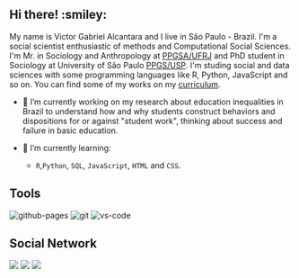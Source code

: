  <h2>Hi there! :smiley:</h2>

My name is Victor Gabriel Alcantara and I live in São Paulo - Brazil. I'm a social scientist enthusiastic of methods and Computational Social Sciences. I'm Mr. in Sociology and Anthropology at [PPGSA/UFRJ](http://ppgsa.ifcs.ufrj.br/) and PhD student in Sociology at University of São Paulo [PPGS/USP](https://ppgsociologia.fflch.usp.br/). I'm studing social and data sciences with some programming languages like R, Python, JavaScript and so on. You can find some of my works on my [curriculum](http://lattes.cnpq.br/6579920249803712).

- 🔭 I’m currently working on my research about education inequalities in Brazil to understand how and why students construct behaviors and dispositions for or against "student work", thinking about success and failure in basic education.

- 🌱 I’m currently learning:
  - `R`,`Python`, `SQL`, `JavaScript`, `HTML` and `CSS`.

<h2>Tools</h2>
  <div>
    <img alt="github-pages" src="https://camo.githubusercontent.com/3969a7dc1620ea72bd25d0fcc9c00b847cf54d38d3a80786532ca4ad9615c7f0/68747470733a2f2f696d672e736869656c64732e696f2f62616467652f4769746875622050616765732d3232323232323f7374796c653d666f722d7468652d6261646765266c6f676f3d676974687562266c6f676f436f6c6f723d7768697465" /> 
    <img alt="git" src="https://camo.githubusercontent.com/e5651bea48b8c64b0033c20ab3925120411fa27ece66e2db36892de9716a8d2f/68747470733a2f2f696d672e736869656c64732e696f2f62616467652f4769742d4630353033322e7376673f7374796c653d666f722d7468652d6261646765266c6f676f3d676974266c6f676f436f6c6f723d7768697465"/>
  <img alt="vs-code" src="https://camo.githubusercontent.com/3ade724cce65a6532e221df4176dbfc4c129597e84cb0bd98766e2860722ea28/68747470733a2f2f696d672e736869656c64732e696f2f62616467652f56535f436f64652d3030374143433f7374796c653d666f722d7468652d6261646765266c6f676f3d56697375616c2d53747564696f2d436f6465266c6f676f436f6c6f723d7768697465"/>
</div>

  <h2>Social Network</h2>
  <div> 
  <a href="https://instagram.com/alcantaravgabriel" target="_blank"><img src="https://img.shields.io/badge/-Instagram-%23E4405F?style=for-the-badge&logo=instagram&logoColor=white" target="_blank"></a>
  <a href = "mailto:victoralcantara.csocial@gmail.com"><img src="https://img.shields.io/badge/-Gmail-%23333?style=for-the-badge&logo=gmail&logoColor=white" target="_blank"></a>
  <a href="https://www.linkedin.com/in/victor-gabriel-alcantara-427964163/" target="_blank"><img src="https://img.shields.io/badge/-LinkedIn-%230077B5?style=for-the-badge&logo=linkedin&logoColor=white" target="_blank"></a> 
</div>
